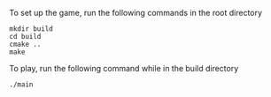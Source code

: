 To set up the game, run the following commands in the root directory

```
mkdir build
cd build
cmake ..
make
```

To play, run the following command while in the build directory
```
./main
```
